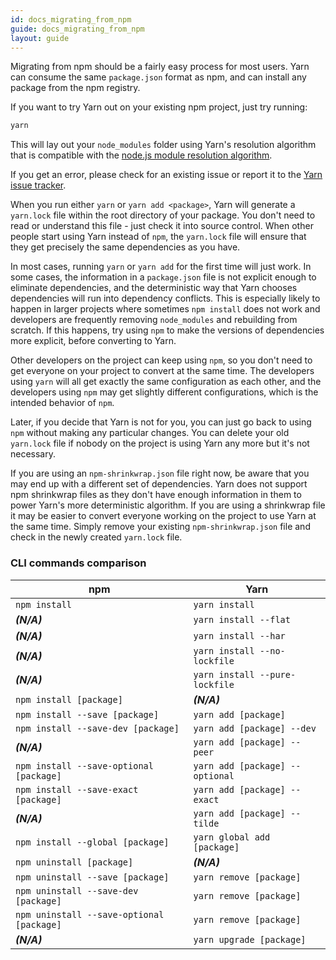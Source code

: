 ```yaml
---
id: docs_migrating_from_npm
guide: docs_migrating_from_npm
layout: guide
---
```


Migrating from npm should be a fairly easy process for most users. Yarn can
consume the same `package.json` format as npm, and can install any package from
the npm registry.

If you want to try Yarn out on your existing npm project, just try running:

```sh
yarn
```

This will lay out your `node_modules` folder using Yarn's resolution algorithm
that is compatible with the
[node.js module resolution algorithm](https://nodejs.org/api/modules.html#modules_all_together).

If you get an error, please check for an existing issue or report it to the
[Yarn issue tracker](https://github.com/yarnpkg/yarn/issues).

When you run either `yarn` or `yarn add <package>`, Yarn will generate a `yarn.lock` file within the root directory of your package. You don't need to read or understand this file - just check it into source control. When other people start using Yarn instead of `npm`, the `yarn.lock` file will ensure that they get precisely the same dependencies as you have.

In most cases, running `yarn` or `yarn add` for the first time will just work. In some cases, the information in a `package.json` file is not explicit enough to eliminate dependencies, and the deterministic way that Yarn chooses dependencies will run into dependency conflicts. This is especially likely to happen in larger projects where sometimes `npm install` does not work and developers are frequently removing `node_modules` and rebuilding from scratch. If this happens, try using `npm` to make the versions of dependencies more explicit, before converting to Yarn.

Other developers on the project can keep using `npm`, so you don't need to get everyone on your project to convert at the same time. The developers using `yarn` will all get exactly the same configuration as each other, and the developers using `npm` may get slightly different configurations, which is the intended behavior of `npm`.

Later, if you decide that Yarn is not for you, you can just go back to using `npm` without making any particular changes. You can delete your old `yarn.lock` file if nobody on the project is using Yarn any more but it's not necessary.

If you are using an `npm-shrinkwrap.json` file right now, be aware that you may
end up with a different set of dependencies. Yarn does not support npm
shrinkwrap files as they don't have enough information in them to power Yarn's
more deterministic algorithm. If you are using a shrinkwrap file it may be easier
to convert everyone working on the project to use Yarn at the same time. Simply remove
your existing `npm-shrinkwrap.json` file and check in the newly created `yarn.lock` file.

### CLI commands comparison <a class="toc" id="toc-cli-commands-comparison" href="#toc-cli-commands-comparison"></a>

| npm                                         | Yarn                                        |
| ------------------------------------------- | ------------------------------------------- |
| `npm install`                               | `yarn install`                              |
| ***(N/A)***                                 | `yarn install --flat`                       |
| ***(N/A)***                                 | `yarn install --har`                        |
| ***(N/A)***                                 | `yarn install --no-lockfile`                |
| ***(N/A)***                                 | `yarn install --pure-lockfile`              |
| `npm install [package]`                     | ***(N/A)***                                 |
| `npm install --save [package]`              | `yarn add [package]`                        |
| `npm install --save-dev [package]`          | `yarn add [package] --dev`                  |
| ***(N/A)***                                 | `yarn add [package] --peer`                 |
| `npm install --save-optional [package]`     | `yarn add [package] --optional`             |
| `npm install --save-exact [package]`        | `yarn add [package] --exact`                |
| ***(N/A)***                                 | `yarn add [package] --tilde`                |
| `npm install --global [package]`            | `yarn global add [package]`                 |
| `npm uninstall [package]`                   | ***(N/A)***                                 |
| `npm uninstall --save [package]`            | `yarn remove [package]`                     |
| `npm uninstall --save-dev [package]`        | `yarn remove [package]`                     |
| `npm uninstall --save-optional [package]`   | `yarn remove [package]`                     |
| ***(N/A)***                                 | `yarn upgrade [package]`                    |
